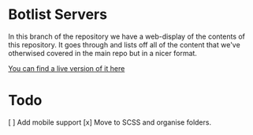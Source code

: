 # Botlist Servers

In this branch of the repository we have a web-display of the contents of this repository. It goes through and lists off all of the content that we've otherwised covered in the main repo but in a nicer format.

[You can find a live version of it here](https://botlist.terminal.ink)

# Todo

[ ] Add mobile support
[x] Move to SCSS and organise folders.